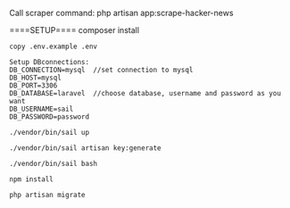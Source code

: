 Call scraper command: php artisan app:scrape-hacker-news



====SETUP====
    composer install

    copy .env.example .env

    Setup DBconnections:
    DB_CONNECTION=mysql  //set connection to mysql
    DB_HOST=mysql
    DB_PORT=3306
    DB_DATABASE=laravel  //choose database, username and password as you want
    DB_USERNAME=sail
    DB_PASSWORD=password

    ./vendor/bin/sail up

    ./vendor/bin/sail artisan key:generate

    ./vendor/bin/sail bash

    npm install

    php artisan migrate
